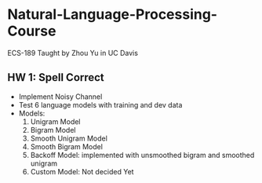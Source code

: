 # Natural-Language-Processing-Course
ECS-189 Taught by Zhou Yu in UC Davis

## HW 1: Spell Correct
* Implement Noisy Channel
* Test 6 language models with training and dev data
* Models: 
  1. Unigram Model
  2. Bigram Model 
  3. Smooth Unigram Model 
  4. Smooth Bigram Model
  5. Backoff Model: implemented with unsmoothed bigram and smoothed unigram
  6. Custom Model: Not decided Yet

